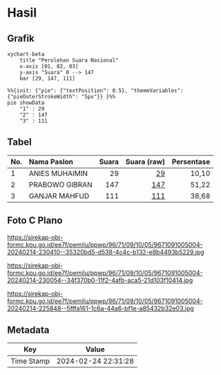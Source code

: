 # Hasil

## Grafik

```mermaid
xychart-beta
    title "Perolehan Suara Nasional"
    x-axis [01, 02, 03]
    y-axis "Suara" 0 --> 147
    bar [29, 147, 111]
```

```mermaid
%%{init: {"pie": {"textPosition": 0.5}, "themeVariables": {"pieOuterStrokeWidth": "5px"}} }%%
pie showData
    "1" : 29
    "2" : 147
    "3" : 111
```

## Tabel

| No. | Nama Paslon    | Suara | Suara (raw) | Persentase |
|:--- |:-------------- | -----:| -----------:| ----------:|
| 1   | ANIES MUHAIMIN | 29    | [29][p-1]   | 10,10      |
| 2   | PRABOWO GIBRAN | 147   | [147][p-2]  | 51,22      |
| 3   | GANJAR MAHFUD  | 111   | [111][p-3]  | 38,68      |


[p-1]: https://github.com/gigit-pemilu/pemilu-2024/blob/main/pilpres/hitung-suara/sub/96-papua-barat-daya/sub/71-kota-sorong/sub/09-malaimsimsa/sub/1005-malamso/sub/004-tps/sub/paslon-1.txt
[p-2]: https://github.com/gigit-pemilu/pemilu-2024/blob/main/pilpres/hitung-suara/sub/96-papua-barat-daya/sub/71-kota-sorong/sub/09-malaimsimsa/sub/1005-malamso/sub/004-tps/sub/paslon-2.txt
[p-3]: https://github.com/gigit-pemilu/pemilu-2024/blob/main/pilpres/hitung-suara/sub/96-papua-barat-daya/sub/71-kota-sorong/sub/09-malaimsimsa/sub/1005-malamso/sub/004-tps/sub/paslon-3.txt

## Foto C Plano

https://sirekap-obj-formc.kpu.go.id/ee7f/pemilu/ppwp/96/71/09/10/05/9671091005004-20240214-230410--35320bd5-d538-4c4c-b132-e8b4493b5229.jpg

https://sirekap-obj-formc.kpu.go.id/ee7f/pemilu/ppwp/96/71/09/10/05/9671091005004-20240214-230054--34f370b0-11f2-4afb-aca5-21d103f10414.jpg

https://sirekap-obj-formc.kpu.go.id/ee7f/pemilu/ppwp/96/71/09/10/05/9671091005004-20240214-225848--5fffa161-1c6a-44a6-bf1e-a85432b32e03.jpg


## Metadata

| Key        | Value               |
| ---------- | ------------------- |
| Time Stamp | 2024-02-24 22:31:28 |



